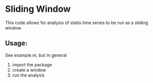 Sliding Window
==============
This code allows for analysis of statis time series to be run as a sliding window.

Usage:
------
See example.m, but in general

1. import the package
2. create a window
3. run the analysis

